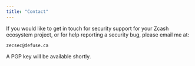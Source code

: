 ```yaml
---
title: "Contact"
---
```


If you would like to get in touch for security support for your Zcash ecosystem project, or for help reporting a security bug, please email me at:

```
zecsec@defuse.ca
```

A PGP key will be available shortly.